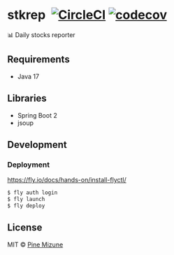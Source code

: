 # stkrep &nbsp;[![CircleCI](https://circleci.com/gh/pine/stkrep/tree/main.svg?style=shield)](https://circleci.com/gh/pine/stkrep/tree/main) [![codecov](https://codecov.io/gh/pine/stkrep/branch/main/graph/badge.svg)](https://codecov.io/gh/pine/stkrep)

:bar_chart: Daily stocks reporter

## Requirements
- Java 17

## Libraries
- Spring Boot 2
- jsoup

## Development

### Deployment
https://fly.io/docs/hands-on/install-flyctl/

```sh
$ fly auth login
$ fly launch
$ fly deploy
```

## License

MIT &copy; [Pine Mizune](https://profile.pine.moe/)
